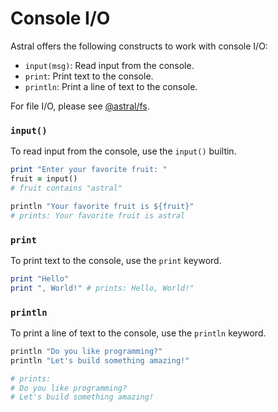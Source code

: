 # Console I/O

Astral offers the following constructs to work with console I/O:
- `input(msg)`: Read input from the console.
- `print`: Print text to the console.
- `println`: Print a line of text to the console.

For file I/O, please see [@astral/fs](lib/fs.md).

### `input()`

To read input from the console, use the `input()` builtin.

```ruby
print "Enter your favorite fruit: "
fruit = input()
# fruit contains "astral"

println "Your favorite fruit is ${fruit}"
# prints: Your favorite fruit is astral
```


### `print`

To print text to the console, use the `print` keyword.

```ruby
print "Hello"
print ", World!" # prints: Hello, World!"
```

### `println`

To print a line of text to the console, use the `println` keyword.

```ruby
println "Do you like programming?"
println "Let's build something amazing!"

# prints: 
# Do you like programming?
# Let's build something amazing!
```